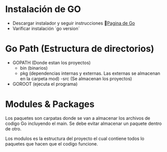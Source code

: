 # Instalación de GO

- Descargar instalador y seguir instrucciones
🔗[Pagina de Go](https://go.dev/dl/)
- Varificar instalación ´go version´

# Go Path (Estructura de directorios)

- GOPATH (Donde estan los proyectos)
  - bin (binarios)
  - pkg (dependencias internas y externas. Las externas se almacenan en la carpeta mod)
  -src (Se almacenan los proyectos)
- GOROOT (ejecuta el programa)

# Modules & Packages

Los paquetes son carpatas donde se van a almacenar los archivos de codigo Go incluyendo el main. Se debe evitar almacenar un paquete dentro de otro.

Los modulos es la estructura del proyecto el cual contiene todos lo paquetes que hacen que el codigo funcione.